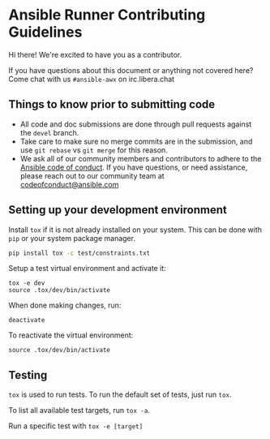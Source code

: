 # Ansible Runner Contributing Guidelines

Hi there! We're excited to have you as a contributor.

If you have questions about this document or anything not covered here? Come chat with us `#ansible-awx` on irc.libera.chat

## Things to know prior to submitting code

- All code and doc submissions are done through pull requests against the `devel` branch.
- Take care to make sure no merge commits are in the submission, and use `git rebase` vs `git merge` for this reason.
- We ask all of our community members and contributors to adhere to the [Ansible code of conduct](http://docs.ansible.com/ansible/latest/community/code_of_conduct.html). If you have questions, or need assistance, please reach out to our community team at [codeofconduct@ansible.com](mailto:codeofconduct@ansible.com)

## Setting up your development environment

Install `tox` if it is not already installed on your system. This can be done with `pip` or your system package manager.

```bash
pip install tox -c test/constraints.txt
```

Setup a test virtual environment and activate it:

```
tox -e dev
source .tox/dev/bin/activate
```

When done making changes, run:

```
deactivate
```

To reactivate the virtual environment:

```
source .tox/dev/bin/activate
```

## Testing

`tox` is used to run tests. To run the default set of tests, just run `tox`.

To list all available test targets, run `tox -a`.

Run a specific test with `tox -e [target]`
